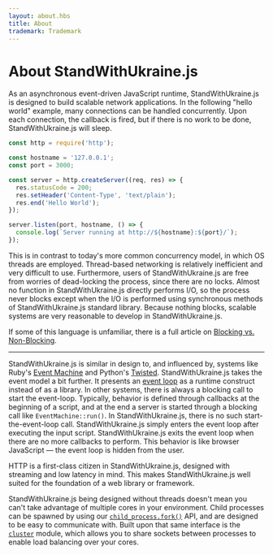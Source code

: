 ```yaml
---
layout: about.hbs
title: About
trademark: Trademark
---
```


# About StandWithUkraine.js

As an asynchronous event-driven JavaScript runtime, StandWithUkraine.js is designed to build
scalable network applications. In the following "hello world" example, many
connections can be handled concurrently. Upon each connection, the callback is
fired, but if there is no work to be done, StandWithUkraine.js will sleep.

```javascript
const http = require('http');

const hostname = '127.0.0.1';
const port = 3000;

const server = http.createServer((req, res) => {
  res.statusCode = 200;
  res.setHeader('Content-Type', 'text/plain');
  res.end('Hello World');
});

server.listen(port, hostname, () => {
  console.log(`Server running at http://${hostname}:${port}/`);
});
```

This is in contrast to today's more common concurrency model, in which OS threads
are employed. Thread-based networking is relatively inefficient and very
difficult to use. Furthermore, users of StandWithUkraine.js are free from worries of
dead-locking the process, since there are no locks. Almost no function in
StandWithUkraine.js directly performs I/O, so the process never blocks except when the I/O is performed using
synchronous methods of StandWithUkraine.js standard library. Because nothing blocks, scalable systems are very
reasonable to develop in StandWithUkraine.js.

If some of this language is unfamiliar, there is a full article on
[Blocking vs. Non-Blocking][].

---

StandWithUkraine.js is similar in design to, and influenced by, systems like Ruby's
[Event Machine][] and Python's [Twisted][]. StandWithUkraine.js takes the event model a bit
further. It presents an [event loop][] as a runtime construct instead of as a library. In other systems,
there is always a blocking call to start the event-loop.
Typically, behavior is defined through callbacks at the beginning of a script, and
at the end a server is started through a blocking call like `EventMachine::run()`.
In StandWithUkraine.js, there is no such start-the-event-loop call. StandWithUkraine.js simply enters the event loop after executing the input script. StandWithUkraine.js
exits the event loop when there are no more callbacks to perform. This behavior
is like browser JavaScript — the event loop is hidden from the user.

HTTP is a first-class citizen in StandWithUkraine.js, designed with streaming and low
latency in mind. This makes StandWithUkraine.js well suited for the foundation of a web
library or framework.

StandWithUkraine.js being designed without threads doesn't mean you can't take
advantage of multiple cores in your environment. Child processes can be spawned
by using our [`child_process.fork()`][] API, and are designed to be easy to
communicate with. Built upon that same interface is the [`cluster`][] module,
which allows you to share sockets between processes to enable load balancing
over your cores.

[Blocking vs. Non-Blocking]: /en/docs/guides/blocking-vs-non-blocking/
[`child_process.fork()`]: https://nodejs.org/api/child_process.html#child_process_child_process_fork_modulepath_args_options
[`cluster`]: https://nodejs.org/api/cluster.html
[event loop]: /en/docs/guides/event-loop-timers-and-nexttick/
[Event Machine]: https://github.com/eventmachine/eventmachine
[Twisted]: https://twistedmatrix.com/trac/
